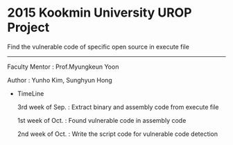 # 2015 Kookmin University UROP Project

Find the vulnerable code of specific open source in execute file 

----------

Faculty Mentor : Prof.Myungkeun Yoon

Author : Yunho Kim, Sunghyun Hong

* TimeLine

  3rd week of Sep. : Extract binary and assembly code from execute file

  1st week of Oct. : Found vulnerable code in assembly code
  
  2nd week of Oct. : Write the script code for vulnerable code detection
 
